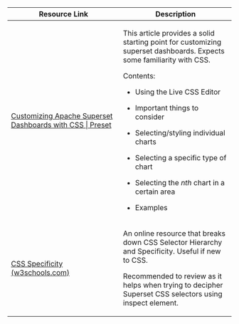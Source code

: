 <table>
<colgroup>
<col style="width: 50%" />
<col style="width: 50%" />
</colgroup>
<thead>
<tr>
<th>Resource Link</th>
<th>Description</th>
</tr>
</thead>
<tbody>
<tr>
<td><a href="https://preset.io/blog/customizing-superset-dashboards-with-css/">Customizing Apache Superset Dashboards with CSS | Preset</a></td>
<td><p>This article provides a solid starting point for customizing superset dashboards. Expects some familiarity with CSS.</p>
<p>Contents:</p>
<ul>
<li><p>Using the Live CSS Editor</p></li>
<li><p>Important things to consider</p></li>
<li><p>Selecting/styling individual charts</p></li>
<li><p>Selecting a specific type of chart</p></li>
<li><p>Selecting the <em>nth</em> chart in a certain area</p></li>
<li><p>Examples</p></li>
</ul></td>
</tr>
<tr>
<td><a href="https://www.w3schools.com/css/css_specificity.asp">CSS Specificity (w3schools.com)</a></td>
<td><p>An online resource that breaks down CSS Selector Hierarchy and Specificity. Useful if new to CSS.</p>
<p>Recommended to review as it helps when trying to decipher Superset CSS selectors using inspect element.</p></td>
</tr>
</tbody>
</table>
